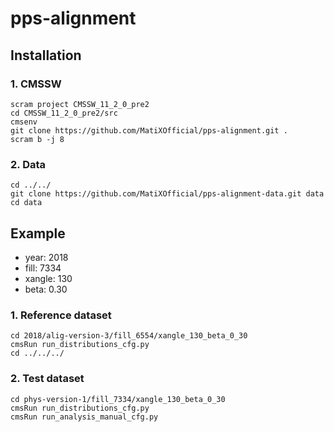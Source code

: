 # pps-alignment

## Installation
### 1. CMSSW
```
scram project CMSSW_11_2_0_pre2
cd CMSSW_11_2_0_pre2/src
cmsenv
git clone https://github.com/MatiXOfficial/pps-alignment.git .
scram b -j 8
```
### 2. Data
```
cd ../../
git clone https://github.com/MatiXOfficial/pps-alignment-data.git data
cd data
```
## Example
- year: 2018
- fill: 7334
- xangle: 130
- beta: 0.30
### 1. Reference dataset
```
cd 2018/alig-version-3/fill_6554/xangle_130_beta_0_30
cmsRun run_distributions_cfg.py
cd ../../../
```
### 2. Test dataset
```
cd phys-version-1/fill_7334/xangle_130_beta_0_30
cmsRun run_distributions_cfg.py
cmsRun run_analysis_manual_cfg.py
```